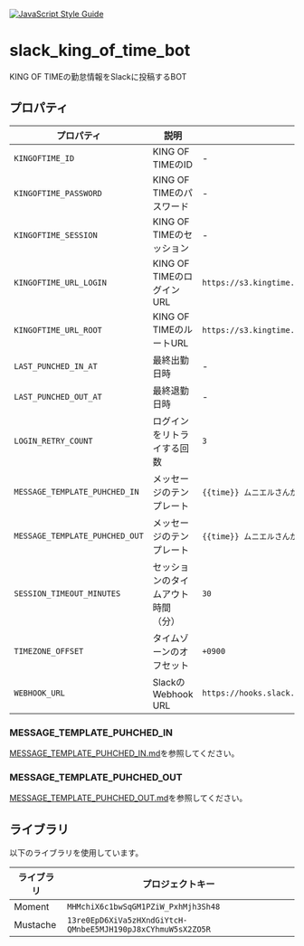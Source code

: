 [![JavaScript Style Guide](https://img.shields.io/badge/code_style-standard-brightgreen.svg)](https://standardjs.com)

# slack_king_of_time_bot
KING OF TIMEの勤怠情報をSlackに投稿するBOT

## プロパティ
|プロパティ|説明|例|
|---|---|---|
|`KINGOFTIME_ID`|KING OF TIMEのID|-|
|`KINGOFTIME_PASSWORD`|KING OF TIMEのパスワード|-|
|`KINGOFTIME_SESSION`|KING OF TIMEのセッション|-|
|`KINGOFTIME_URL_LOGIN`|KING OF TIMEのログインURL|`https://s3.kingtime.jp/admin`|
|`KINGOFTIME_URL_ROOT`|KING OF TIMEのルートURL|`https://s3.kingtime.jp`|
|`LAST_PUNCHED_IN_AT`|最終出勤日時|-|
|`LAST_PUNCHED_OUT_AT`|最終退勤日時|-|
|`LOGIN_RETRY_COUNT`|ログインをリトライする回数|`3`|
|`MESSAGE_TEMPLATE_PUHCHED_IN`|メッセージのテンプレート|`{{time}} ムニエルさんが出勤しました。`|
|`MESSAGE_TEMPLATE_PUHCHED_OUT`|メッセージのテンプレート|`{{time}} ムニエルさんが退勤しました。`|
|`SESSION_TIMEOUT_MINUTES`|セッションのタイムアウト時間（分）|`30`|
|`TIMEZONE_OFFSET`|タイムゾーンのオフセット|`+0900`|
|`WEBHOOK_URL`|SlackのWebhook URL|`https://hooks.slack.com/services/T00000000/B00000000/XXXXXXXXXXXXXXXXXXXXXXXX`|

### MESSAGE_TEMPLATE_PUHCHED_IN
[MESSAGE_TEMPLATE_PUHCHED_IN.md](MESSAGE_TEMPLATE_PUHCHED_IN.md)を参照してください。

### MESSAGE_TEMPLATE_PUHCHED_OUT
[MESSAGE_TEMPLATE_PUHCHED_OUT.md](MESSAGE_TEMPLATE_PUHCHED_OUT.md)を参照してください。

## ライブラリ
以下のライブラリを使用しています。

|ライブラリ|プロジェクトキー|
|---|---|
|Moment|`MHMchiX6c1bwSqGM1PZiW_PxhMjh3Sh48`|
|Mustache|`13re0EpD6XiVa5zHXndGiYtcH-QMnbeE5MJH190pJ8xCYhmuW5sX2ZO5R`|
